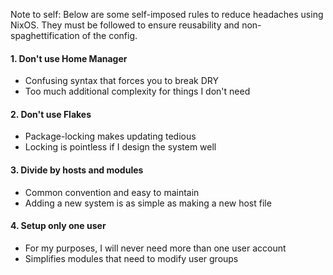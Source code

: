 Note to self: Below are some self-imposed rules to reduce headaches using NixOS. They must be followed to ensure reusability and non-spaghettification of the config.

#### 1. Don't use Home Manager
- Confusing syntax that forces you to break DRY
- Too much additional complexity for things I don't need

#### 2. Don't use Flakes
- Package-locking makes updating tedious
- Locking is pointless if I design the system well

#### 3. Divide by hosts and modules
- Common convention and easy to maintain
- Adding a new system is as simple as making a new host file

#### 4. Setup only one user
- For my purposes, I will never need more than one user account
- Simplifies modules that need to modify user groups
